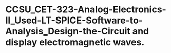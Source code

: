 # CCSU_CET-323-Analog-Electronics-II_Used-LT-SPICE-Software-to-Analysis_Design-the-Circuit and display electromagnetic waves.
